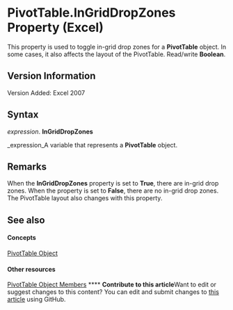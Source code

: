 
# PivotTable.InGridDropZones Property (Excel)

This property is used to toggle in-grid drop zones for a  **PivotTable** object. In some cases, it also affects the layout of the PivotTable. Read/write **Boolean**.


## Version Information

Version Added: Excel 2007 


## Syntax

 _expression_. **InGridDropZones**

 _expression_A variable that represents a  **PivotTable** object.


## Remarks

When the  **InGridDropZones** property is set to **True**, there are in-grid drop zones. When the property is set to  **False**, there are no in-grid drop zones. The PivotTable layout also changes with this property.


## See also


#### Concepts


 [PivotTable Object](a9c1d4a0-78a9-f9a6-6daf-91cb63e45842.md)
#### Other resources


 [PivotTable Object Members](8e8d1692-cf32-63c6-a1f6-54ddcc2a4964.md)
****   **Contribute to this article**Want to edit or suggest changes to this content? You can edit and submit changes to  [this article](https://github.com/jhershey00/VBA_Excel_Test/OpenXMLCon/articles/464e175b-8333-a693-da1e-a2ccf7632fca.md) using GitHub.

